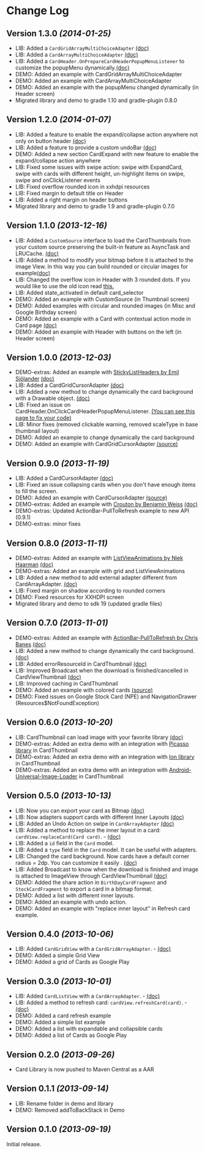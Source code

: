 Change Log
===============================================================================

Version 1.3.0 *(2014-01-25)*
----------------------------
* LIB: Added a `CardGridArrayMultiChoiceAdapter` [(doc)](https://github.com/gabrielemariotti/cardslib/tree/master/doc/CARDGRID.md#using-a-cardgrid-in-multichoicemode)
* LIB: Added a `CardArrayMultiChoiceAdapter` [(doc)](https://github.com/gabrielemariotti/cardslib/tree/master/doc/CARDLIST.md#using-a-cardlist-in-multichoicemode)
* LIB: Added a `CardHeader.OnPrepareCardHeaderPopupMenuListener`  to customize the popupMenu dynamically.[(doc)](https://github.com/gabrielemariotti/cardslib/tree/master/doc/HEADER.md#standard-header-with-the-overflow-botton-and-popup-menu)
* DEMO: Added an example with CardGridArrayMultiChoiceAdapter
* DEMO: Added an example with CardArrayMultiChoiceAdapter
* DEMO: Added an example with the popupMenu changed dynamically (in Header screen)
* Migrated library and demo to gradle 1.10 and gradle-plugin 0.8.0


Version 1.2.0 *(2014-01-07)*
----------------------------
* LIB: Added a feature to enable the expand/collapse action anywhere not only on button header [(doc)](https://github.com/gabrielemariotti/cardslib/blob/master/doc/EXPAND.md#expand-the-card-by-clicking-on-different-view)
* LIB: Added a feature to provide a custom undoBar [(doc)](https://github.com/gabrielemariotti/cardslib/blob/master/doc/CARDLIST.md#swipe-and-undo-with-a-custom-undobar)
* DEMO: Added a new section CardExpand with new feature to enable the expand/collapse action anywhere
* LIB: Fixed some issues with swipe action: swipe with ExpandCard, swipe with cards with different height, un-highlight items on swipe, swipe and onClickListener events
* LIB: Fixed overflow rounded icon in xxhdpi resources
* LIB: Fixed margin to default title on Header
* LIB: Added a right margin on header buttons
* Migrated library and demo to gradle 1.9 and gradle-plugin 0.7.0


Version 1.1.0 *(2013-12-16)*
----------------------------
* LIB: Added a `CustomSource` interface to load the CardThumbnails from your custom source preserving the built-in feature as AsyncTask and LRUCache. [(doc)](https://github.com/gabrielemariotti/cardslib/tree/master/doc/THUMBNAIL.md#thumbnail-from-custom-source)
* LIB: Added a method to modify your bitmap before it is attached to the image View. In this way you can build rounded or circular images for example[(doc)](https://github.com/gabrielemariotti/cardslib/tree/master/doc/THUMBNAIL.md#how-to-modify-bitmap-and-create-circular-or-rounded-images)
* LIB: Changed the overflow icon in Header with 3 rounded dots. If you would like to use the old icon read [this.](https://github.com/gabrielemariotti/cardslib/tree/master/doc/HEADER.md#standard-header-with-the-overflow-botton-and-popup-menu)
* LIB: Added state_activated in default card_selector
* DEMO: Added an example with CustomSource (in Thumbnail screen)
* DEMO: Added examples with circular and rounded images (in Misc and Google Birthday screen)
* DEMO: Added an example with a Card with contextual action mode in Card page [(doc)](https://github.com/gabrielemariotti/cardslib/tree/master/doc/CARD.md#using-card-with-contextual-action-mode)
* DEMO: Added an example with Header with buttons on the left (in Header screen)



Version 1.0.0 *(2013-12-03)*
----------------------------
* DEMO-extras: Added an example with [StickyListHeaders by Emil Sjölander](https://github.com/emilsjolander/StickyListHeaders) [(doc)](https://github.com/gabrielemariotti/cardslib/tree/master/doc/OTHERLIBRARIES.md#using-card-with-stickylistheaders)
* LIB: Added a CardGridCursorAdapter [(doc)](https://github.com/gabrielemariotti/cardslib/tree/master/doc/CARDGRID.md#using-a-cursor-adapter)
* LIB: Added a new method to change dynamically the card background with a Drawable object. [(doc)](https://github.com/gabrielemariotti/cardslib/tree/master/doc/CARD.md#change-dynamically-card-background-with-a-drawable-object)
* LIB: Fixed an issue on CardHeader.OnClickCardHeaderPopupMenuListener. [(You can see this page to fix your code)](https://github.com/gabrielemariotti/cardslib/issues/35)
* LIB: Minor fixes (removed clickable warning, removed scaleType in base thumbnail layout)
* DEMO: Added an example to change dynamically the card background
* DEMO: Added an example with CardGridCursorAdapter [(source)](https://github.com/gabrielemariotti/cardslib/tree/master/demo/stock/src/main/java/it/gmariotti/cardslib/demo/fragment/GridCursorCardFragment.java)


Version 0.9.0 *(2013-11-19)*
----------------------------
 * LIB: Added a CardCursorAdapter [(doc)](https://github.com/gabrielemariotti/cardslib/tree/master/doc/CARDLIST.md#using-a-cursor-adapter)
 * LIB: Fixed an issue collapsing cards when you don't have enough items to fill the screen.
 * DEMO: Added an example with CardCursorAdapter [(source)](https://github.com/gabrielemariotti/cardslib/tree/master/demo/stock/src/main/java/it/gmariotti/cardslib/demo/fragment/ListCursorCardFragment.java)
 * DEMO-extras: Added an example with [Crouton by  Benjamin Weiss](https://github.com/keyboardsurfer/Crouton) [(doc)](https://github.com/gabrielemariotti/cardslib/tree/master/doc/OTHERLIBRARIES.md#using-card-as-a-crouton)
 * DEMO-extras: Updated ActionBar-PullToRefresh example to new API (0.9.1)
 * DEMO-extras: minor fixes


Version 0.8.0 *(2013-11-11)*
----------------------------

 * DEMO-extras: Added an example with [ListViewAnimations by Niek Haarman](https://github.com/nhaarman/ListViewAnimations) [(doc)](https://github.com/gabrielemariotti/cardslib/tree/master/doc/OTHERLIBRARIES.md#using-card-with-listviewanimations)
 * DEMO-extras: Added an example with grid and ListViewAnimations
 * LIB: Added a new method to add external adapter different from CardArrayAdapter. [(doc)](https://github.com/gabrielemariotti/cardslib/tree/master/doc/CARDLIST.md#how-to-use-an-external-adapter)
 * LIB: Fixed margin on shadow according to rounded corners
 * DEMO: Fixed resources for XXHDPI screen
 * Migrated library and demo to sdk 19 (updated gradle files)

Version 0.7.0 *(2013-11-01)*
----------------------------

 * DEMO-extras: Added an example with [ActionBar-PullToRefresh by Chris Banes](https://github.com/chrisbanes/ActionBar-PullToRefresh) [(doc)](https://github.com/gabrielemariotti/cardslib/tree/master/doc/OTHERLIBRARIES.md#using-card-with-actionbar-pulltorefresh)
 * LIB: Added a new method to change dynamically the card background. [(doc)](https://github.com/gabrielemariotti/cardslib/tree/master/doc/CARD.md#change-dynamically-card-background)
 * LIB: Added errorResourceId in CardThumbnail [(doc)](https://github.com/gabrielemariotti/cardslib/tree/master/doc/THUMBNAIL.md#error-resource-id)
 * LIB: Improved Broadcast when the download is finished/cancelled in CardViewThumbnail [(doc)](https://github.com/gabrielemariotti/cardslib/tree/master/doc/THUMBNAIL.md#broadcast-to-know-when-the-download-is-finished)
 * LIB: Improved caching in CardThumbnail
 * DEMO: Added an example with colored cards [(source)](https://github.com/gabrielemariotti/cardslib/tree/master/demo/stock/src/main/java/it/gmariotti/cardslib/demo/fragment/ListColorFragment.java)
 * DEMO: Fixed issues on Google Stock Card (NPE) and NavigationDrawer (Resources$NotFoundException)



Version 0.6.0 *(2013-10-20)*
----------------------------

 * LIB: CardThumbnail can load image with your favorite library [(doc)](https://github.com/gabrielemariotti/cardslib/tree/master/doc/THUMBNAIL.md#using-external-library)
 * DEMO-extras: Added an extra demo with an integration with [Picasso library](https://github.com/square/picasso) in CardThumbnail
 * DEMO-extras: Added an extra demo with an integration with [Ion library](https://github.com/koush/ion) in CardThumbnail
 * DEMO-extras: Added an extra demo with an integration with [Android-Universal-Image-Loader](https://github.com/nostra13/Android-Universal-Image-Loader) in CardThumbnail


Version 0.5.0 *(2013-10-13)*
----------------------------

 * LIB: Now you can export your card as Bitmap [(doc)](https://github.com/gabrielemariotti/cardslib/tree/master/doc/CARD.md#export-card-as-bitmap)
 * LIB: Now adapters support cards with different Inner Layouts [(doc)](https://github.com/gabrielemariotti/cardslib/tree/master/doc/CARDLIST.md#cards-with-different-inner-layouts)
 * LIB: Added an Undo Action on swipe in `CardArrayAdapter` [(doc)](https://github.com/gabrielemariotti/cardslib/tree/master/doc/CARDLIST.md#swipe-and-undo-in-cardlistview)
 * LIB: Added a method to replace the inner layout in a card: `cardView.replaceCard(Card card)`. - [(doc)](https://github.com/gabrielemariotti/cardslib/tree/master/doc/CARD.md#replace-inner-layout-in-a-card)
 * LIB: Added a `id` field in the `Card` model.
 * LIB: Added a `type` field in the `Card` model. It can be useful with adapters.
 * LIB: Changed the card background. Now cards have a default corner radius = 2dp. You can customize it easily . [(doc)](https://github.com/gabrielemariotti/cardslib/tree/master/doc/CARD.md#customize-card-background)
 * LIB: Added Broadcast to know when the download is finished and image is attached to ImageView through CardViewThumbnail [(doc)](https://github.com/gabrielemariotti/cardslib/tree/master/doc/THUMBNAIL.md#broadcast-to-know-when-the-download-is-finished)
 * DEMO: Added the share action in `BirthDayCardFragment` and `StockCardFragment` to export a card in a bitmap format.
 * DEMO: Added a list with different inner layouts.
 * DEMO: Added an example with undo action.
 * DEMO: Added an example with "replace inner layout" in Refresh card example.


Version 0.4.0 *(2013-10-06)*
----------------------------

 * LIB: Added `CardGridView` with a `CardGridArrayAdapter`. - [(doc)](https://github.com/gabrielemariotti/cardslib/tree/master/doc/CARDGRID.md)
 * DEMO: Added a simple Grid View
 * DEMO: Added a grid of Cards as Google Play


Version 0.3.0 *(2013-10-01)*
----------------------------

 * LIB: Added `CardListView` with a `CardArrayAdapter`. - [(doc)](https://github.com/gabrielemariotti/cardslib/tree/master/doc/CARDLIST.md)
 * LIB: Added a method to refresh card: `cardView.refreshCard(card)`. - [(doc)](https://github.com/gabrielemariotti/cardslib/tree/master/doc/CARD.md#refresh-a-card)
 * DEMO: Added a card refresh example
 * DEMO: Added a simple list example
 * DEMO: Added a list with expandable and collapsible cards
 * DEMO: Added a list of Cards as Google Play


Version 0.2.0 *(2013-09-26)*
----------------------------

 * Card Library is now pushed to Maven Central as a AAR


Version 0.1.1 *(2013-09-14)*
----------------------------

 * LIB: Rename folder in demo and library
 * DEMO: Removed addToBackStack in Demo


Version 0.1.0 *(2013-09-19)*
----------------------------
Initial release.
